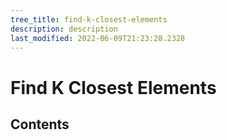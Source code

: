 ```yaml
---
tree_title: find-k-closest-elements
description: description
last_modified: 2022-06-09T21:23:28.2328
---
```


# Find K Closest Elements

## Contents
